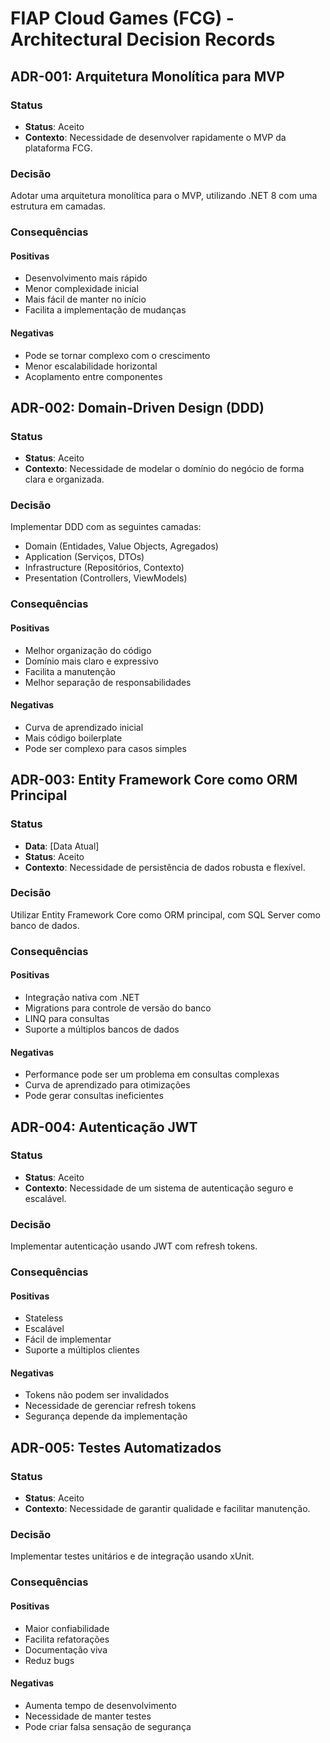 # FIAP Cloud Games (FCG) - Architectural Decision Records

## ADR-001: Arquitetura Monolítica para MVP

### Status
- **Status**: Aceito
- **Contexto**: Necessidade de desenvolver rapidamente o MVP da plataforma FCG.

### Decisão
Adotar uma arquitetura monolítica para o MVP, utilizando .NET 8 com uma estrutura em camadas.

### Consequências
#### Positivas
- Desenvolvimento mais rápido
- Menor complexidade inicial
- Mais fácil de manter no início
- Facilita a implementação de mudanças

#### Negativas
- Pode se tornar complexo com o crescimento
- Menor escalabilidade horizontal
- Acoplamento entre componentes

## ADR-002: Domain-Driven Design (DDD)

### Status
- **Status**: Aceito
- **Contexto**: Necessidade de modelar o domínio do negócio de forma clara e organizada.

### Decisão
Implementar DDD com as seguintes camadas:
- Domain (Entidades, Value Objects, Agregados)
- Application (Serviços, DTOs)
- Infrastructure (Repositórios, Contexto)
- Presentation (Controllers, ViewModels)

### Consequências
#### Positivas
- Melhor organização do código
- Domínio mais claro e expressivo
- Facilita a manutenção
- Melhor separação de responsabilidades

#### Negativas
- Curva de aprendizado inicial
- Mais código boilerplate
- Pode ser complexo para casos simples

## ADR-003: Entity Framework Core como ORM Principal

### Status
- **Data**: [Data Atual]
- **Status**: Aceito
- **Contexto**: Necessidade de persistência de dados robusta e flexível.

### Decisão
Utilizar Entity Framework Core como ORM principal, com SQL Server como banco de dados.

### Consequências
#### Positivas
- Integração nativa com .NET
- Migrations para controle de versão do banco
- LINQ para consultas
- Suporte a múltiplos bancos de dados

#### Negativas
- Performance pode ser um problema em consultas complexas
- Curva de aprendizado para otimizações
- Pode gerar consultas ineficientes

## ADR-004: Autenticação JWT

### Status
- **Status**: Aceito
- **Contexto**: Necessidade de um sistema de autenticação seguro e escalável.

### Decisão
Implementar autenticação usando JWT com refresh tokens.

### Consequências
#### Positivas
- Stateless
- Escalável
- Fácil de implementar
- Suporte a múltiplos clientes

#### Negativas
- Tokens não podem ser invalidados
- Necessidade de gerenciar refresh tokens
- Segurança depende da implementação

## ADR-005: Testes Automatizados

### Status
- **Status**: Aceito
- **Contexto**: Necessidade de garantir qualidade e facilitar manutenção.

### Decisão
Implementar testes unitários e de integração usando xUnit.

### Consequências
#### Positivas
- Maior confiabilidade
- Facilita refatorações
- Documentação viva
- Reduz bugs

#### Negativas
- Aumenta tempo de desenvolvimento
- Necessidade de manter testes
- Pode criar falsa sensação de segurança 